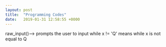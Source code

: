 ```yaml
---
layout: post
title:  "Programming Codes"
date:   2019-01-31 12:58:55 +0000
---
```



raw_input()--> prompts the user to input
while x != 'Q' means while x is not equal to Q 
